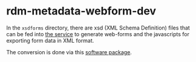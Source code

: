 # rdm-metadata-webform-dev

In the `xsdforms` directory, there are xsd (XML Schema Definition) files that can be fed into [the service](https://xsd-forms.herokuapp.com) to generate web-forms and the javascripts for exporting form data in XML format.

The conversion is done via this [software package](https://github.com/davidmoten/xsd-forms). 
